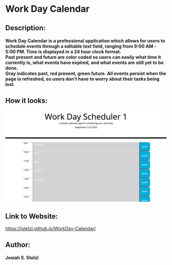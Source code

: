 # Work Day Calendar

## Description: 
#### Work Day Calendar is a professional application which allows for users to schedule events through a editable text field, ranging from 9:00 AM - 5:00 PM. Time is displayed in a 24 hour clock format.<br>Past present and future are color coded so users can easily what time it currently is, what events have expired, and what events are still yet to be done.<br>Gray indicates past, red present, green future. All events persist when the page is refreshed, so users don't have to worry about their tasks being lost.

## How it looks:
![Work Day Calendar](./assets/css/Screen%20Shot%202022-09-21%20at%2010.11.56%20PM%201.png)

## Link to Website:
https://jstelzl.github.io/WorkDay-Calendar/

## Author:
#### Josiah S. Stelzl
